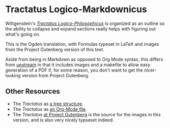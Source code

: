# Tractatus Logico-Markdownicus

Wittgenstein's [*Tractatus Logico-Philosophicus*](https://en.wikipedia.org/wiki/Tractatus_Logico-Philosophicus) is organized as an outline so the ability to collapse and expand sections really helps with figuring out what's going on.

This is the Ogden translation, with Formulas typeset in LaTeX and images from the Project Gutenberg version of this text.

Aside from being in Markdown as opposed to Org Mode syntax, this differs from [upstream](https://github.com/hrs/tractatus-logico-org) in that it includes images and a makefile to allow easy generation of a PDF if, for some reason, you don't want to get the nicer-looking version from Project Gutenberg.

## Other Resources

- The *Tractatus* as [a tree structure](http://www.tractatuslogico-philosophicus.com/).
- The *Tractatus* as [an Org-Mode file](https://github.com/hrs/tractatus-logico-org).
- The *Tractatus* [at Project Gutenberg](http://www.gutenberg.org/ebooks/5740) is the source for the images in this version, and is also very nicely typseset indeed.
